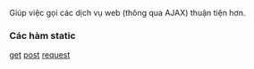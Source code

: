 Giúp việc gọi các dịch vụ web (thông qua AJAX) thuận tiện hơn.

### Các hàm static ###

[get](WebServiceClassGet.md)
[post](WebServiceClassPost.md)
[request](WebServiceClassRequest.md)